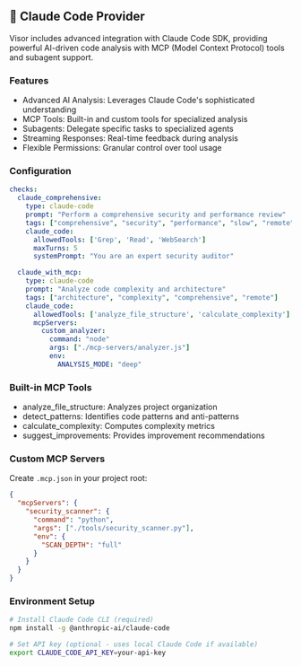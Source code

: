 ## 🤖 Claude Code Provider

Visor includes advanced integration with Claude Code SDK, providing powerful AI-driven code analysis with MCP (Model Context Protocol) tools and subagent support.

### Features

- Advanced AI Analysis: Leverages Claude Code's sophisticated understanding
- MCP Tools: Built-in and custom tools for specialized analysis
- Subagents: Delegate specific tasks to specialized agents
- Streaming Responses: Real-time feedback during analysis
- Flexible Permissions: Granular control over tool usage

### Configuration

```yaml
checks:
  claude_comprehensive:
    type: claude-code
    prompt: "Perform a comprehensive security and performance review"
    tags: ["comprehensive", "security", "performance", "slow", "remote"]
    claude_code:
      allowedTools: ['Grep', 'Read', 'WebSearch']
      maxTurns: 5
      systemPrompt: "You are an expert security auditor"

  claude_with_mcp:
    type: claude-code
    prompt: "Analyze code complexity and architecture"
    tags: ["architecture", "complexity", "comprehensive", "remote"]
    claude_code:
      allowedTools: ['analyze_file_structure', 'calculate_complexity']
      mcpServers:
        custom_analyzer:
          command: "node"
          args: ["./mcp-servers/analyzer.js"]
          env:
            ANALYSIS_MODE: "deep"
```

### Built-in MCP Tools

- analyze_file_structure: Analyzes project organization
- detect_patterns: Identifies code patterns and anti-patterns
- calculate_complexity: Computes complexity metrics
- suggest_improvements: Provides improvement recommendations

### Custom MCP Servers

Create `.mcp.json` in your project root:

```json
{
  "mcpServers": {
    "security_scanner": {
      "command": "python",
      "args": ["./tools/security_scanner.py"],
      "env": {
        "SCAN_DEPTH": "full"
      }
    }
  }
}
```

### Environment Setup

```bash
# Install Claude Code CLI (required)
npm install -g @anthropic-ai/claude-code

# Set API key (optional - uses local Claude Code if available)
export CLAUDE_CODE_API_KEY=your-api-key
```

